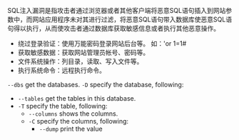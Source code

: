 SQL注入漏洞是指攻击者通过浏览器或者其他客户端将恶意SQL语句插入到网站参数中，而网站应用程序未对其进行过滤，将恶意SQL语句带入数据库使恶意SQL语句得以执行，从而使攻击者通过数据库获取敏感信息或者执行其他恶意操作。
- 绕过登录验证：使用万能密码登录网站后台等。 如：'or 1=1#
- 获取敏感数据：获取网站管理员帐号、密码等。
- 文件系统操作：列目录，读取、写入文件等。
- 执行系统命令：远程执行命令。

`--dbs` get the databases.
`-D` specify the database, following:
- `--tables` get the tables in this database.
- `-T` specify the table, following:
	- `--columns` shows the columns.
	- `-C` specify the columns, following:
		- `--dump` print the value
